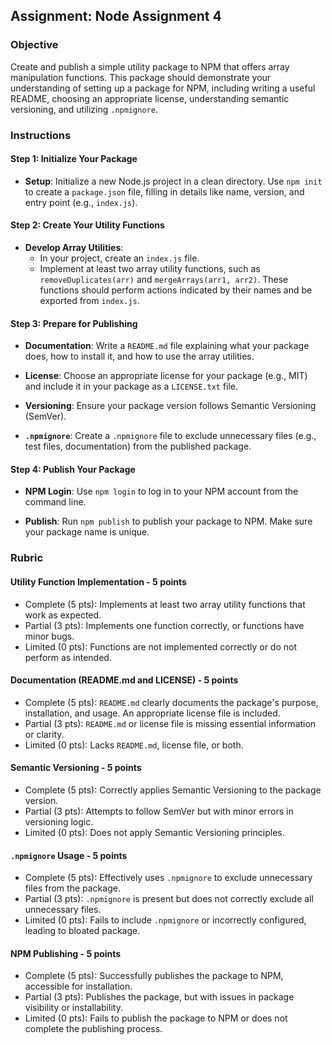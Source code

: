 ## Assignment: Node Assignment 4

### Objective

Create and publish a simple utility package to NPM that offers array manipulation functions. This package should demonstrate your understanding of setting up a package for NPM, including writing a useful README, choosing an appropriate license, understanding semantic versioning, and utilizing `.npmignore`.

### Instructions

#### Step 1: Initialize Your Package

- **Setup**: Initialize a new Node.js project in a clean directory. Use `npm init` to create a `package.json` file, filling in details like name, version, and entry point (e.g., `index.js`).

#### Step 2: Create Your Utility Functions

- **Develop Array Utilities**:
  - In your project, create an `index.js` file.
  - Implement at least two array utility functions, such as `removeDuplicates(arr)` and `mergeArrays(arr1, arr2)`. These functions should perform actions indicated by their names and be exported from `index.js`.

#### Step 3: Prepare for Publishing

- **Documentation**: Write a `README.md` file explaining what your package does, how to install it, and how to use the array utilities.
- **License**: Choose an appropriate license for your package (e.g., MIT) and include it in your package as a `LICENSE.txt` file.

- **Versioning**: Ensure your package version follows Semantic Versioning (SemVer).

- **`.npmignore`**: Create a `.npmignore` file to exclude unnecessary files (e.g., test files, documentation) from the published package.

#### Step 4: Publish Your Package

- **NPM Login**: Use `npm login` to log in to your NPM account from the command line.

- **Publish**: Run `npm publish` to publish your package to NPM. Make sure your package name is unique.

### Rubric

#### Utility Function Implementation - 5 points

- Complete (5 pts): Implements at least two array utility functions that work as expected.
- Partial (3 pts): Implements one function correctly, or functions have minor bugs.
- Limited (0 pts): Functions are not implemented correctly or do not perform as intended.

#### Documentation (README.md and LICENSE) - 5 points

- Complete (5 pts): `README.md` clearly documents the package's purpose, installation, and usage. An appropriate license file is included.
- Partial (3 pts): `README.md` or license file is missing essential information or clarity.
- Limited (0 pts): Lacks `README.md`, license file, or both.

#### Semantic Versioning - 5 points

- Complete (5 pts): Correctly applies Semantic Versioning to the package version.
- Partial (3 pts): Attempts to follow SemVer but with minor errors in versioning logic.
- Limited (0 pts): Does not apply Semantic Versioning principles.

#### `.npmignore` Usage - 5 points

- Complete (5 pts): Effectively uses `.npmignore` to exclude unnecessary files from the package.
- Partial (3 pts): `.npmignore` is present but does not correctly exclude all unnecessary files.
- Limited (0 pts): Fails to include `.npmignore` or incorrectly configured, leading to bloated package.

#### NPM Publishing - 5 points

- Complete (5 pts): Successfully publishes the package to NPM, accessible for installation.
- Partial (3 pts): Publishes the package, but with issues in package visibility or installability.
- Limited (0 pts): Fails to publish the package to NPM or does not complete the publishing process.

